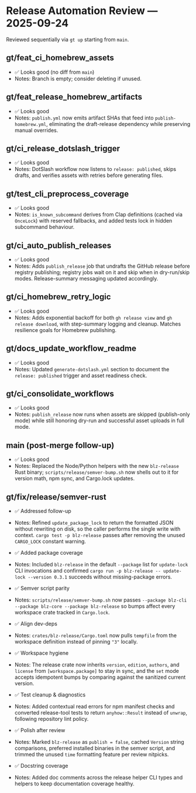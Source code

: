 # Release Automation Review — 2025-09-24

Reviewed sequentially via `gt up` starting from `main`.

## gt/feat_ci_homebrew_assets
- ✅ Looks good (no diff from `main`)
- Notes: Branch is empty; consider deleting if unused.

## gt/feat_release_homebrew_artifacts
- ✅ Looks good
- Notes: `publish.yml` now emits artifact SHAs that feed into `publish-homebrew.yml`, eliminating the draft-release dependency while preserving manual overrides.

## gt/ci_release_dotslash_trigger
- ✅ Looks good
- Notes: DotSlash workflow now listens to `release: published`, skips drafts, and verifies assets with retries before generating files.

## gt/test_cli_preprocess_coverage
- ✅ Looks good
- Notes: `is_known_subcommand` derives from Clap definitions (cached via `OnceLock`) with reserved fallbacks, and added tests lock in hidden subcommand behaviour.

## gt/ci_auto_publish_releases
- ✅ Looks good
- Notes: Adds `publish_release` job that undrafts the GitHub release before registry publishing; registry jobs wait on it and skip when in dry-run/skip modes. Release-summary messaging updated accordingly.

## gt/ci_homebrew_retry_logic
- ✅ Looks good
- Notes: Adds exponential backoff for both `gh release view` and `gh release download`, with step-summary logging and cleanup. Matches resilience goals for Homebrew publishing.

## gt/docs_update_workflow_readme
- ✅ Looks good
- Notes: Updated `generate-dotslash.yml` section to document the `release: published` trigger and asset readiness check.

## gt/ci_consolidate_workflows
- ✅ Looks good
- Notes: `publish_release` now runs when assets are skipped (publish-only mode) while still honoring dry-run and successful asset uploads in full mode.

## main (post-merge follow-up)
- ✅ Looks good
- Notes: Replaced the Node/Python helpers with the new `blz-release` Rust binary; `scripts/release/semver-bump.sh` now shells out to it for version math, npm sync, and Cargo.lock updates.

## gt/fix/release/semver-rust
- ✅ Addressed follow-up
- Notes: Refined `update_package_lock` to return the formatted JSON without rewriting on disk, so the caller performs the single write with context. `cargo test -p blz-release` passes after removing the unused `CARGO_LOCK` constant warning.

- ✅ Added package coverage
- Notes: Included `blz-release` in the default `--package` list for `update-lock` CLI invocations and confirmed `cargo run -p blz-release -- update-lock --version 0.3.1` succeeds without missing-package errors.

- ✅ Semver script parity
- Notes: `scripts/release/semver-bump.sh` now passes `--package blz-cli --package blz-core --package blz-release` so bumps affect every workspace crate tracked in `Cargo.lock`.

- ✅ Align dev-deps
- Notes: `crates/blz-release/Cargo.toml` now pulls `tempfile` from the workspace definition instead of pinning `"3"` locally.

- ✅ Workspace hygiene
- Notes: The release crate now inherits `version`, `edition`, `authors`, and `license` from `[workspace.package]` to stay in sync, and the `set` mode accepts idempotent bumps by comparing against the sanitized current version.

- ✅ Test cleanup & diagnostics
- Notes: Added contextual read errors for npm manifest checks and converted release-tool tests to return `anyhow::Result` instead of `unwrap`, following repository lint policy.

- ✅ Polish after review
- Notes: Marked `blz-release` as `publish = false`, cached `Version` string comparisons, preferred installed binaries in the semver script, and trimmed the unused `time` formatting feature per review nitpicks.

- ✅ Docstring coverage
- Notes: Added doc comments across the release helper CLI types and helpers to keep documentation coverage healthy.
